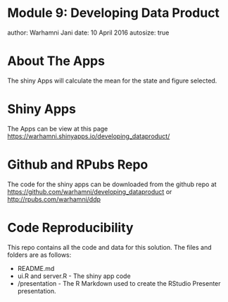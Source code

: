 Module 9: Developing Data Product
========================================================
author: Warhamni Jani
date: 10 April 2016
autosize: true

About The Apps
========================================================

The shiny Apps will calculate the mean for the state and figure selected.


Shiny Apps
========================================================

The Apps can be view at this page 
https://warhamni.shinyapps.io/developing_dataproduct/

Github and RPubs Repo
========================================================

The code for the shiny apps can be downloaded from the github repo at https://github.com/warhamni/developing_dataproduct or http://rpubs.com/warhamni/ddp




Code Reproducibility
========================================================

This repo contains all the code and data for this solution. The files and folders are as follows:
-	README.md
-	ui.R and server.R - The shiny app code
-	/presentation - The R Markdown used to create the RStudio Presenter presentation.

